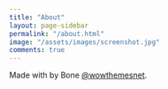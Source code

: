 ```yaml
---
title: "About"
layout: page-sidebar
permalink: "/about.html"
image: "/assets/images/screenshot.jpg"
comments: true
---
```

Made with <i class="fa fa-heart text-danger"></i> by Bone [@wowthemesnet](https://www.wowthemes.net/category/free-themes-templates/).
